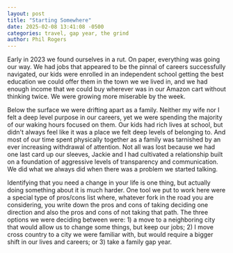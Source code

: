 ```yaml
---
layout: post
title: "Starting Somewhere"
date: 2025-02-08 13:41:08 -0500
categories: travel, gap year, the grind
author: Phil Rogers
---
```


Early in 2023 we found ourselves in a rut. On paper, everything
was going our way. We had jobs that appeared to be the pinnal of careers
successfully navigated, our kids were enrolled in an independent school
getting the best education we could offer them in the town we we lived in, and
we had enough income that we could buy wherever was in our Amazon cart without
thinking twice. We were growing more miserable by the week.

Below the surface we were drifting apart as a family. Neither my wife nor I
felt a deep level purpose in our careers, yet we were spending the majority of
our waking hours focused on them. Our kids had rich lives at school, but
didn't always feel like it was a place we felt deep levels of belonging to. And
most of our time spent physically together as a family was tarnished by an
ever increasing withdrawal of attention. Not all was lost because we had one
last card up our sleeves, Jackie and I had cultivated a relationship built on
a foundation of aggressive levels of transparency and communication. We did
what we always did when there was a problem we started talking.

Identifying that you need a change in your life is one thing, but actually
doing something about it is much harder. One tool we put to work here were a 
special type of pros/cons list where, whatever fork in the road you are
considering, you write down the pros and cons of taking deciding one direction
and also the pros and cons of not taking that path. The three options we were
deciding between were: 1) a move to a neighboring city that would allow us to
change some things, but keep our jobs; 2) I move cross country to a city we
were familiar with, but would require a bigger shift in our lives and careers;
or 3) take a family gap year. 
